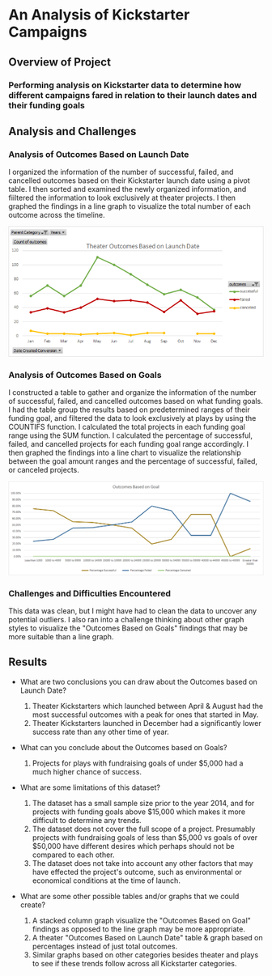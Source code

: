 # An Analysis of Kickstarter Campaigns

## Overview of Project

### Performing analysis on Kickstarter data to determine how different campaigns fared in relation to their launch dates and their funding goals

## Analysis and Challenges

### Analysis of Outcomes Based on Launch Date
I organized the information of the number of successful, failed, and cancelled outcomes based on their Kickstarter launch date using a pivot table. I then sorted and examined the newly organized information, and fiiltered the information to look exclusively at theater projects. I then graphed the findings in a line graph to visualize the total number of each outcome across the timeline.

![Theater_Outcomes_Based_on_Launch_Date](resources/Theater_Outcomes_vs_Launch.png)

### Analysis of Outcomes Based on Goals
I constructed a table to gather and organize the information of the number of successful, failed, and cancelled outcomes based on what funding goals. I had the table group the results based on predetermined ranges of their funding goal, and filtered the data to look exclusively at plays by using the COUNTIFS function. I calculated the total projects in each funding goal range using the SUM function. I calculated the percentage of successful, failed, and cancelled projects for each funding goal range accordingly. I then graphed the findings into a line chart to visualize the relationship between the goal amount ranges and the percentage of successful, failed, or canceled projects.

![Outcomes_Based_on_Goals](resources/Outcomes_vs_Goals.png)

### Challenges and Difficulties Encountered
This data was clean, but I might have had to clean the data to uncover any potential outliers. I also ran into a challenge thinking about other graph styles to visualize the "Outcomes Based on Goals" findings that may be more suitable than a line graph.

## Results

- What are two conclusions you can draw about the Outcomes based on Launch Date?
	1. Theater Kickstarters which launched between April & August had the most successful outcomes with a peak for ones that started in May.
	2. Theater Kickstarters launched in December had a significantly lower success rate than any other time of year.

- What can you conclude about the Outcomes based on Goals?
	1. Projects for plays with fundraising goals of under $5,000 had a much higher chance of success.

- What are some limitations of this dataset?
	1. The dataset has a small sample size prior to the year 2014, and for projects with funding goals above $15,000 which makes it more difficult to determine any trends.
	2. The dataset does not cover the full scope of a project. Presumably projects with fundraising goals of less than $5,000 vs goals of over $50,000 have different desires which perhaps should not be compared to each other.
	3. The dataset does not take into account any other factors that may have effected the project's outcome, such as environmental or economical conditions at the time of launch.

- What are some other possible tables and/or graphs that we could create?
  	1. A stacked column graph visualize the "Outcomes Based on Goal" findings as opposed to the line graph may be more appropriate.
	2. A theater "Outcomes Based on Launch Date" table & graph based on percentages instead of just total outcomes.
	3. Similar graphs based on other categories besides theater and plays to see if these trends follow across all Kickstarter categories.
